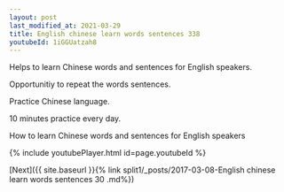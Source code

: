 ```yaml
---
layout: post
last_modified_at: 2021-03-29
title: English chinese learn words sentences 338 
youtubeId: 1iGGUatzah8
---
```

 
 
Helps to learn Chinese words and sentences for English speakers.

Opportunitiy to repeat the words sentences. 

Practice Chinese language. 
 
10 minutes practice every day. 
 
How to learn Chinese words and sentences for English speakers 
 
{% include youtubePlayer.html id=page.youtubeId %}
 
 
[Next]({{ site.baseurl }}{% link  split1/_posts/2017-03-08-English chinese learn words sentences 30 .md%})
 
